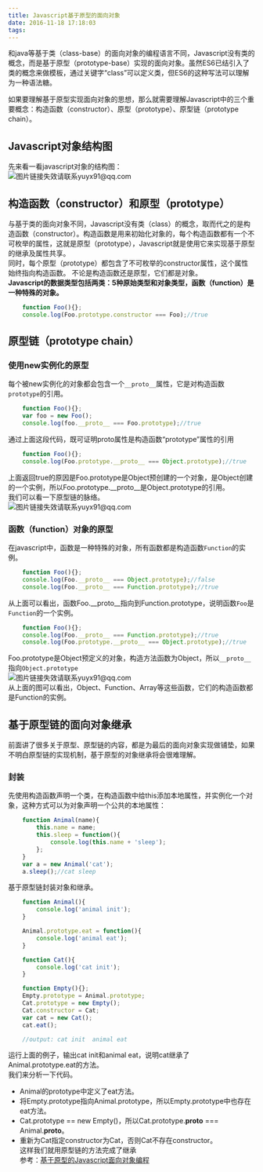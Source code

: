 ```yaml
---
title: Javascript基于原型的面向对象
date: 2016-11-18 17:18:03
tags:
---
```

和java等基于类（class-base）的面向对象的编程语言不同，Javascript没有类的概念，而是基于原型（prototype-base）实现的面向对象。虽然ES6已结引入了类的概念来做模板，通过关键字“class”可以定义类，但ES6的这种写法可以理解为一种语法糖。  
<!--more-->  
如果要理解基于原型实现面向对象的思想，那么就需要理解Javascript中的三个重要概念：构造函数（constructor）、原型（prototype）、原型链（prototype chain）。  
## Javascript对象结构图  
先来看一看javascript对象的结构图：  
<img src="/images/img001.png" title="javascript对象结构图" alt="图片链接失效请联系yuyx91@qq.com">
## 构造函数（constructor）和原型（prototype）
与基于类的面向对象不同，Javascript没有类（class）的概念，取而代之的是构造函数（constructor）。构造函数是用来初始化对象的，每个构造函数都有一个不可枚举的属性，这就是原型（prototype），Javascript就是使用它来实现基于原型的继承及属性共享。  
同时，每个原型（prototype）都包含了不可枚举的constructor属性，这个属性始终指向构造函数。 不论是构造函数还是原型，它们都是对象。  
**Javascript的数据类型包括两类：5种原始类型和对象类型，函数（function）是一种特殊的对象。** 
```js
    function Foo(){};
    console.log(Foo.prototype.constructor === Foo);//true
```
## 原型链（prototype chain）
### 使用new实例化的原型
每个被new实例化的对象都会包含一个`__proto__`属性，它是对构造函数`prototype`的引用。
```js
    function Foo(){};
    var foo = new Foo();
    console.log(foo.__proto__ === Foo.prototype);//true
```
通过上面这段代码，既可证明proto属性是构造函数“prototype”属性的引用
```js
    function Foo(){};
    console.log(Foo.prototype.__proto__ === Object.prototype);//true
```
上面返回true的原因是Foo.prototype是Object预创建的一个对象，是Object创建的一个实例，所以Foo.prototype.__proto__是Object.prototype的引用。  
我们可以看一下原型链的脉络。  
<img src="/images/img002.png" title="原型链的脉络" alt="图片链接失效请联系yuyx91@qq.com">
### 函数（function）对象的原型
在javascript中，函数是一种特殊的对象，所有函数都是构造函数`Function`的实例。
```js
    function Foo(){};
    console.log(Foo.__proto__ === Object.prototype);//false
    console.log(Foo.__proto__ === Function.prototype);//true
```
从上面可以看出，函数Foo.__proto__指向到Function.prototype，说明函数`Foo`是`Function`的一个实例。
```js
    function Foo(){};
    console.log(Foo.__proto__ === Function.prototype);//true
    console.log(Foo.prototype.__proto__ === Object.prototype);//true
```
Foo.prototype是Object预定义的对象，构造方法函数为Object，所以`__proto__`指向`Object.prototype`  
<img src="/images/img003.png" title="原型链的脉络" alt="图片链接失效请联系yuyx91@qq.com">  
从上面的图可以看出，Object、Function、Array等这些函数，它们的构造函数都是Function的实例。
## 基于原型链的面向对象继承
前面讲了很多关于原型、原型链的内容，都是为最后的面向对象实现做铺垫，如果不明白原型链的实现机制，基于原型的对象继承将会很难理解。
### 封装
先使用构造函数声明一个类，在构造函数中给this添加本地属性，并实例化一个对象，这种方式可以为对象声明一个公共的本地属性：
```js
    function Animal(name){
        this.name = name;
        this.sleep = function(){
            console.log(this.name + 'sleep');
        };
    }
    var a = new Animal('cat');
    a.sleep();//cat sleep
```
基于原型链封装对象和继承。
```js
    function Animal(){
        console.log('animal init');
    }

    Animal.prototype.eat = function(){
        console.log('animal eat');
    }

    function Cat(){
        console.log('cat init');
    }

    function Empty(){};
    Empty.prototype = Animal.prototype;
    Cat.prototype = new Empty();
    Cat.constructor = Cat;
    var cat = new Cat();
    cat.eat();

    //output: cat init  animal eat
```
运行上面的例子，输出cat init和animal eat，说明cat继承了Animal.prototype.eat的方法。  
我们来分析一下代码。 
- Animal的prototype中定义了eat方法。
- 将Empty.prototype指向Animal.prototype，所以Empty.prototype中也存在eat方法。
- Cat.prototype == new Empty()，所以Cat.prototype.__proto__ === Animal.__proto__。
- 重新为Cat指定constructor为Cat，否则Cat不存在constructor。  
这样我们就用原型链的方法完成了继承  
参考：<a href="https://github.com/maxzhang/maxzhang.github.com/issues/5" title="基于原型的Javascript面向对象编程" target="_blank">基于原型的Javascript面向对象编程</a>    
